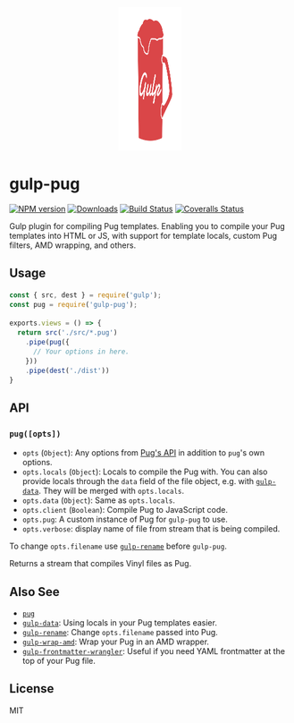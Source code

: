 <p align="center">
  <a href="http://gulpjs.com">
    <img height="257" width="114" src="https://raw.githubusercontent.com/gulpjs/artwork/master/community/logo-2021/community.png">
  </a>
</p>

# gulp-pug

[![NPM version][npm-image]][npm-url] [![Downloads][downloads-image]][npm-url] [![Build Status][ci-image]][ci-url] [![Coveralls Status][coveralls-image]][coveralls-url]

Gulp plugin for compiling Pug templates. Enabling you to compile your Pug templates into HTML or JS, with support for template locals, custom Pug filters, AMD wrapping, and others.

## Usage

```js
const { src, dest } = require('gulp');
const pug = require('gulp-pug');

exports.views = () => {
  return src('./src/*.pug')
    .pipe(pug({
      // Your options in here.
    }))
    .pipe(dest('./dist'))
}
```

## API

### `pug([opts])`

 - `opts` (`Object`): Any options from [Pug's API][api] in addition to `pug`'s own options.
 - `opts.locals` (`Object`): Locals to compile the Pug with. You can also provide locals through the `data` field of the file object, e.g. with [`gulp-data`][gulp-data]. They will be merged with `opts.locals`.
 - `opts.data` (`Object`): Same as `opts.locals`.
 - `opts.client` (`Boolean`): Compile Pug to JavaScript code.
 - `opts.pug`: A custom instance of Pug for `gulp-pug` to use.
 - `opts.verbose`: display name of file from stream that is being compiled.

To change `opts.filename` use [`gulp-rename`][gulp-rename] before `gulp-pug`.

Returns a stream that compiles Vinyl files as Pug.

## Also See

 - [`pug`][pug]
 - [`gulp-data`][gulp-data]: Using locals in your Pug templates easier.
 - [`gulp-rename`][gulp-rename]: Change `opts.filename` passed into Pug.
 - [`gulp-wrap-amd`][gulp-wrap-amd]: Wrap your Pug in an AMD wrapper.
 - [`gulp-frontmatter-wrangler`][gulp-frontmatter-wrangler]: Useful if you need YAML frontmatter at the top of your Pug file.

## License

MIT

<!-- prettier-ignore-start -->
[downloads-image]: https://img.shields.io/npm/dm/gulp-pug.svg?style=flat-square
[npm-url]: https://www.npmjs.com/package/gulp-pug
[npm-image]: https://img.shields.io/npm/v/gulp-pug.svg?style=flat-square

[ci-url]: https://github.com/gulp-community/gulp-pug/actions?query=workflow:dev
[ci-image]: https://img.shields.io/github/workflow/status/gulp-community/gulp-pug/dev?style=flat-square

[coveralls-url]: https://coveralls.io/r/gulp-community/gulp-pug
[coveralls-image]: https://img.shields.io/coveralls/gulp-community/gulp-pug/master.svg?style=flat-square
<!-- prettier-ignore-end -->

<!-- prettier-ignore-start -->
[pug]: http://github.com/gulp-community/pug
[api]: https://pugjs.org/api/reference.html
[gulp-data]: https://npmjs.com/gulp-data
[gulp-rename]: https://npmjs.com/gulp-rename
[gulp-wrap-amd]: https://github.com/phated/gulp-wrap-amd
[gulp-frontmatter-wrangler]: https://github.com/DougBeney/gulp-frontmatter-wrangler
<!-- prettier-ignore-end -->
